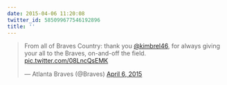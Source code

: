 ```yaml
---
date: 2015-04-06 11:20:08
twitter_id: 585099677546192896
title: ''
---
```


<blockquote class="twitter-tweet"><p lang="en" dir="ltr">From all of Braves Country: thank you <a href="https://twitter.com/kimbrel46?ref_src=twsrc%5Etfw">@kimbrel46</a>, for always giving your all to the Braves, on-and-off the field. <a href="http://t.co/08LncQsEMK">pic.twitter.com/08LncQsEMK</a></p>&mdash; Atlanta Braves (@Braves) <a href="https://twitter.com/Braves/status/585095487549796352?ref_src=twsrc%5Etfw">April 6, 2015</a></blockquote>
<script async src="https://platform.twitter.com/widgets.js" charset="utf-8"></script>
